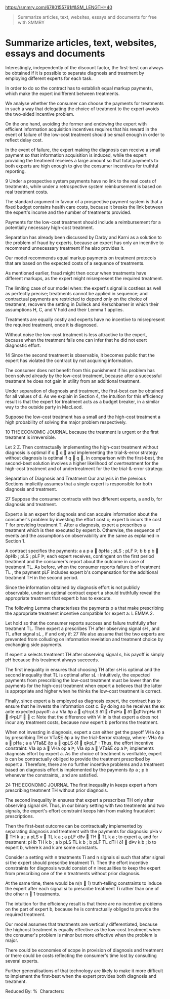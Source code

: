 https://smmry.com/6780155761#&SM_LENGTH=40

> Summarize articles, text, websites, essays and documents for free with SMMRY

# Summarize articles, text, websites, essays and documents
Interestingly, independently of the discount factor, the first-best can always be obtained if it is possible to separate diagnosis and treatment by employing different experts for each task.

In order to do so the contract has to establish equal markup payments, which make the expert indifferent between treatments.

We analyse whether the consumer can choose the payments for treatments in such a way that delegating the choice of treatment to the expert avoids the two-sided incentive problem.

On the one hand, avoiding the former and endowing the expert with efficient information acquisition incentives requires that his reward in the event of failure of the low-cost treatment should be small enough in order to reflect delay cost.

In the event of failure, the expert making the diagnosis can receive a small payment so that information acquisition is induced, while the expert providing the treatment receives a large amount so that total payments to both experts are high enough to give the consumer incentives for truthful reporting.

9 Under a prospective system payments have no link to the real costs of treatments, while under a retrospective system reimbursement is based on real treatment costs.

The standard argument in favour of a prospective payment system is that a fixed budget contains health care costs, because it breaks the link between the expert's income and the number of treatments provided.

Payments for the low-cost treatment should include a reimbursement for a potentially necessary high-cost treatment.

Separation has already been discussed by Darby and Karni as a solution to the problem of fraud by experts, because an expert has only an incentive to recommend unnecessary treatment if he also provides it.

Our model recommends equal markup payments on treatment protocols that are based on the expected costs of a sequence of treatments.

As mentioned earlier, fraud might then occur when treatments have different markups, as the expert might misrepresent the required treatment.

The limiting case of our model when: the expert's signal is costless as well as perfectly precise; treatments cannot be applied in sequence; and contractual payments are restricted to depend only on the choice of treatment, recovers the setting in Dulleck and Kerschbamer in which their assumptions H, C, and V hold and their Lemma 1 applies.

Treatments are equally costly and experts have no incentive to misrepresent the required treatment, once it is diagnosed.

Without noise the low-cost treatment is less attractive to the expert, because when the treatment fails one can infer that he did not exert diagnostic effort.

14 Since the second treatment is observable, it becomes public that the expert has violated the contract by not acquiring information.

The consumer does not benefit from this punishment if his problem has been solved already by the low-cost treatment, because after a successful treatment he does not gain in utility from an additional treatment.

Under separation of diagnosis and treatment, the first-best can be obtained for all values of d. As we explain in Section 4, the intuition for this efficiency result is that the expert for treatment acts as a budget breaker, in a similar way to the outside party in MacLeod.

Suppose the low-cost treatment has a small and the high-cost treatment a high probability of solving the major problem respectively.

10 THE ECONOMIC JOURNAL because the treatment is urgent or the first treatment is irreversible.

Let 2 Z. Then contractually implementing the high-cost treatment without diagnosis is optimal if q  q  and implementing the trial-&-error strategy without diagnosis is optimal if q  q . In comparison with the first-best, the second-best solution involves a higher likelihood of overtreatment for the high-cost treatment and of undertreatment for the the trial-&-error strategy.

Separation of Diagnosis and Treatment Our analysis in the previous Sections implicitly assumes that a single expert is responsible for both diagnosis and treatment.

27 Suppose the consumer contracts with two different experts, a and b, for diagnosis and treatment.

Expert a is an expert for diagnosis and can acquire information about the consumer's problem by investing the effort cost c; expert b incurs the cost T for providing treatment T. After a diagnosis, expert a prescribes a treatment which is then executed by expert b. Otherwise, the sequence of events and the assumptions on observability are the same as explained in Section 1.

A contract specifies the payments: a a p a  ðpHa ; pLS ; pLF Þ; b b p b  ðpHb ; pLS ; pLF Þ; each expert receives, contingent on the first period treatment and the consumer's report about the outcome in case of treatment TL. As before, when the consumer reports failure b of treatment TL , the payment pLF includes expert b's compensation for the additional treatment TH in the second period.

Since the information obtained by diagnosis effort is not publicly observable, under an optimal contract expert a should truthfully reveal the appropriate treatment that expert b has to execute.

The following Lemma characterises the payments p a that make prescribing the appropriate treatment incentive compatible for expert a: L EMMA 2.

Let hold so that the consumer reports success and failure truthfully after treatment TL. Then expert a prescribes TH after observing signal sH , and TL after signal sL , if and only if: 27 We also assume that the two experts are prevented from colluding on information revelation and treatment choice by exchanging side payments.

If expert a selects treatment TH after observing signal s, his payoff is simply pH because this treatment always succeeds.

The first inequality in ensures that choosing TH after sH is optimal and the second inequality that TL is optimal after sL : Intuitively, the expected payments from prescribing the low-cost treatment must be lower than the payments for the high-cost treatment when expert a believes that the latter is appropriate and higher when he thinks the low-cost treatment is correct.

Finally, since expert a is employed as diagnosis expert, the contract has to ensure that he invests the information cost c. By doing so he receives the ex ante expected payoff: a a VIa ðp a  q½rpLS ð1  rÞpHa  ð1  qÞ½rpHa ð1  rÞpLF   c: Note that the difference with VI in is that expert a does not incur any treatment costs, because now expert b performs the treatment.

When not investing in diagnosis, expert a can either get the payoff VHa ðp a by prescribing TH or VTa&E ðp a by the trial-&error strategy, where: VHa ðp a  pHa ; a a VTa&E ðp a  qpLS ð1  qÞpLF : Thus, the effort incentive constraint: VIa ðp a  VHa ðp a Þ; VIa ðp a  VTa&E ðp a Þ; implements diagnosis effort by expert a. As the choice of treatment is verifiable, expert b can be contractually obliged to provide the treatment prescribed by expert a. Therefore, there are no further incentive problems and a treatment based on diagnosis effort is implemented by the payments ðp a ; p b whenever the constraints,, and are satisfied.

24 THE ECONOMIC JOURNAL The first inequality in keeps expert a from prescribing treatment TH without prior diagnosis.

The second inequality in ensures that expert a prescribes TH only after observing signal sH. Thus, in our binary setting with two treatments and two signals, the expert's effort constraint keeps him from making fraudulent prescriptions.

Then the first-best outcome can be contractually implemented by separating diagnosis and treatment with the payments for diagnosis: pHa v  TH k a ; a pLS v  TL k a ; a pLF dðv  TH  TL k a ; to expert a, and for treatment: pHb TH k b ; a b pLS TL k b ; b pLF TL dTH ð1  dÞv k b ; b to expert b, where k and k are some constants.

Consider a setting with n treatments Ti and n signals si such that after signal si the expert should prescribe treatment Ti. Then the effort incentive constraints for diagnosis would consist of n inequalities to keep the expert from prescribing one of the n treatments without prior diagnosis.

At the same time, there would be n(n  1) truth-telling constraints to induce the expert after each signal si to prescribe treatment Ti rather than one of the other n  1 treatments.

The intuition for the efficiency result is that there are no incentive problems on the part of expert b, because he is contractually obliged to provide the required treatment.

Our model assumes that treatments are vertically differentiated, because the highcost treatment is equally effective as the low-cost treatment when the consumer's problem is minor but more effective when the problem is major.

There could be economies of scope in provision of diagnosis and treatment or there could be costs reflecting the consumer's time lost by consulting several experts.

Further generalisations of that technology are likely to make it more difficult to implement the first-best when the expert provides both diagnosis and treatment.

Reduced By: %  Characters:
